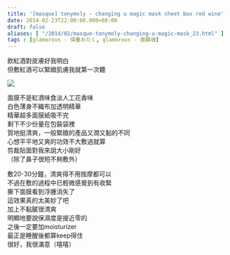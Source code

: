 ```yaml
---
title: '[masque] tonymoly - changing u magic mask sheet box red wine'
date: 2014-02-23T22:00:00.000+08:00
draft: false
aliases: [ "/2014/02/masque-tonymoly-changing-u-magic-mask_23.html" ]
tags : [glamorous - 保養おたく, glamorous - 面膜魂]
---
```


飲紅酒對皮膚好我明白  
但敷紅酒可以緊緻肌膚我就第一次聽  

![](https://1.bp.blogspot.com/-I_YZZ55QokU/XC316tdp0AI/AAAAAAAAD0g/uqoINJ7UHSML2F9Lq9-ZjfcQ0fpdYcCbgCLcBGAs/s640/46.jpg)

面膜不是紅酒味食淡人工花香味  
白色薄身不織布加透明精華  
精華超多面膜紙吸不完  
剩下不少份量在包裝袋裡  
質地挺清爽，一般緊緻的產品又潤又黏的不同  
心想平平地又爽的功效不大敷過就算  
剪裁貼面對我來說大小剛好  
（除了鼻子很短不夠敷外）  
  
敷20-30分鐘，清爽得不用按摩都可以  
不過在敷的過程中已輕微感覺到有收緊  
撕下面膜看到浮腫消失了  
這效果真的太美妙了吧  
加上不黏膩很清爽  
明顯地要說保濕度是接近零的  
之後一定要加moisturizer  
最正是睡醒後都算keep得住  
很好，我很滿意（嘻嘻）
